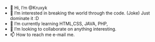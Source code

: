 - 👋 Hi, I’m @Kruxyk
- 👀 I’m interested in breaking the world through the code. (Joke) Just dominate it :D
- 🌱 I’m currently learning HTML,CSS, JAVA, PHP, 
- 💞️ I’m looking to collaborate on anything interesting.
- 📫 How to reach me e-mail me.

<!---
Kruxyk/Kruxyk is a ✨ special ✨ repository because its `README.md` (this file) appears on your GitHub profile.
You can click the Preview link to take a look at your changes.
--->
